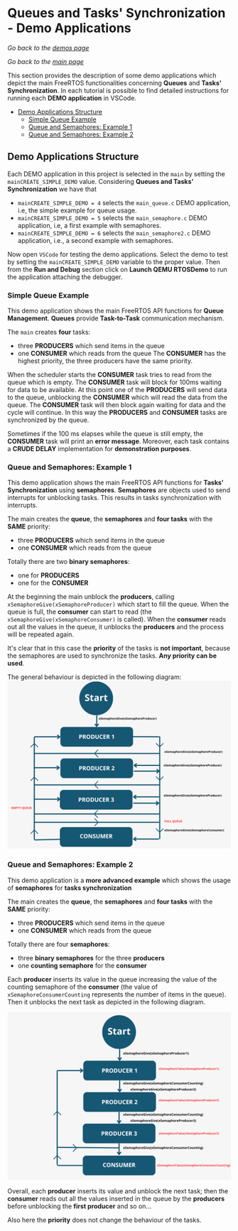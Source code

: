 # Queues and Tasks' Synchronization - Demo Applications

_Go back to the [demos page](../demos.md)_

_Go back to the [main page](../../README.md)_

This section provides the description of some demo applications which depict the main FreeRTOS functionalities concerning **Queues** and **Tasks' Synchronization**. 
In each tutorial is possible to find detailed instructions for running each **DEMO application** in VSCode.  

- [Demo Applications Structure](#demo-applications-structure)
  - [Simple Queue Example](#simple-queue-example)
  - [Queue and Semaphores: Example 1](#queue-and-semaphores-example-1)
  - [Queue and Semaphores: Example 2](#queue-and-semaphores-example-2)



## Demo Applications Structure
Each DEMO application in this project is selected in the `main` by setting the `mainCREATE_SIMPLE_DEMO` value.
Considering **Queues and Tasks' Synchronization** we have that
- `mainCREATE_SIMPLE_DEMO = 4` selects the `main_queue.c` DEMO application, i.e, the simple example for queue usage.
- `mainCREATE_SIMPLE_DEMO = 5` selects the `main_semaphore.c` DEMO application, i.e, a first example with semaphores.
- `mainCREATE_SIMPLE_DEMO = 6` selects the `main_semaphore2.c` DEMO application, i.e., a second example with semaphores.

Now open `VSCode` for testing the demo applications. Select the demo to test by setting the `mainCREATE_SIMPLE_DEMO` variable to the proper value.
Then from the __Run and Debug__ section click on __Launch QEMU RTOSDemo__ to run the application attaching the debugger.

### Simple Queue Example
This demo application shows the main FreeRTOS API functions for **Queue Management**. **Queues** provide **Task-to-Task** communication mechanism.

The `main` creates __four__ tasks:
- three **PRODUCERS** which send items in the queue 
- one **CONSUMER** which reads from the queue 
The **CONSUMER** has the highest priority, the three producers have the same priority.

When the scheduler starts the **CONSUMER** task tries to read from the queue which is empty. The **CONSUMER** task will block for 100ms waiting for data to be available.
At this point one of the **PRODUCERS** will send data to the queue, unblocking the **CONSUMER** which will read the data from the queue. The **CONSUMER** task will then block again waiting for data and the cycle will continue. In this way the **PRODUCERS** and **CONSUMER** tasks are synchronized by the queue.

Sometimes if the 100 ms elapses while the queue is still empty, the **CONSUMER** task will print an __error message__.
Moreover, each task contains a **CRUDE DELAY** implementation for __demonstration purposes__.


### Queue and Semaphores: Example 1
This demo application shows the main FreeRTOS API functions for **Tasks' Synchronization** using **semaphores**. **Semaphores** are objects used to send interrupts for unblocking tasks. This results in tasks synchronization with interrupts.

The main creates the **queue**, the **semaphores** and **four tasks** with the **SAME** priority:
- three **PRODUCERS** which send items in the queue
- one **CONSUMER** which reads from the queue

Totally there are two **binary semaphores**:
- one for **PRODUCERS**
- one for the **CONSUMER**

At the beginning the main unblock the **producers**, calling `xSemaphoreGive(xSemaphoreProducer)` which start to fill the queue. When the queue is full, the **consumer** can start to read (the `xSemaphoreGive(xSemaphoreConsumer)` is called). When the **consumer** reads out all the values in the queue, it unblocks the **producers** and the process will be repeated again. 

It's clear that in this case the **priority** of the tasks is **not important**, because the semaphores are used to synchronize the tasks. __Any priority can be used__.

The general behaviour is depicted in the following diagram:
![Precedence Diagram - Example 1](../img/precedence_diagram_semaphore1.png)

### Queue and Semaphores: Example 2
This demo application is a **more advanced example** which shows the usage of **semaphores** for **tasks synchronization**

The main creates the **queue**, the **semaphores** and **four tasks** with the **SAME** priority:
- three **PRODUCERS** which send items in the queue
- one **CONSUMER** which reads from the queue

Totally there are four **semaphores**:
- three **binary semaphores** for the three **producers**
- one **counting semaphore** for the **consumer**

Each **producer** inserts its value in the queue increasing the value of the counting semaphore of the **consumer** (the value of `xSemaphoreConsumerCounting` represents the number of items in the queue). Then it unblocks the next task as depicted in the following diagram.

![Precedence Diagram - Example 2](../img/precedence_diagram_semaphore2.png)

Overall, each **producer** inserts its value and unblock the next task; then the **consumer** reads out all the values inserted in the queue by the **producers** before unblocking the **first producer** and so on...

Also here the **priority** does not change the behaviour of the tasks.
